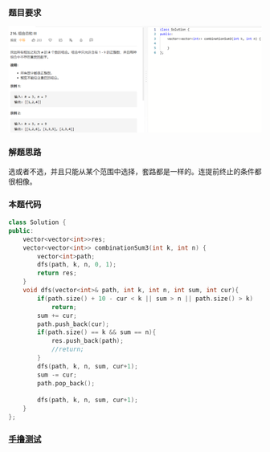 ### 题目要求

![](./pic/216.png)

### 解题思路

选或者不选，并且只能从某个范围中选择，套路都是一样的。连提前终止的条件都很相像。

### 本题代码

```c++
class Solution {
public:
    vector<vector<int>>res;
    vector<vector<int>> combinationSum3(int k, int n) {
        vector<int>path;
        dfs(path, k, n, 0, 1);
        return res;
    }
    void dfs(vector<int>& path, int k, int n, int sum, int cur){
        if(path.size() + 10 - cur < k || sum > n || path.size() > k)
            return;
        sum += cur;
        path.push_back(cur);
        if(path.size() == k && sum == n){
            res.push_back(path);
            //return;
        }
        dfs(path, k, n, sum, cur+1);
        sum -= cur;
        path.pop_back();

        dfs(path, k, n, sum, cur+1);
    }
};
```

### [手撸测试](https://leetcode-cn.com/problems/combination-sum-iii/)  

